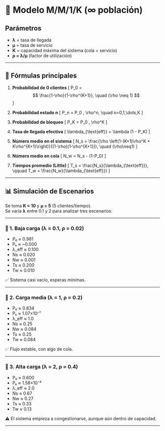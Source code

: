 # 📘 Modelo M/M/1/K (∞ población)

## Parámetros
- **λ** = tasa de llegada  
- **μ** = tasa de servicio  
- **K** = capacidad máxima del sistema (cola + servicio)  
- **ρ = λ/μ** (factor de utilización)  

---

## 📐 Fórmulas principales

1. **Probabilidad de 0 clientes**
\[
P_0 = $$
\frac{1-\rho}{1-\rho^{K+1}}, \quad (\rho \neq 1)
$$
\]

3. **Probabilidad estado n**
\[
P_n = P_0 \, \rho^n, \quad n=0,1,\dots,K
\]

4. **Probabilidad de bloqueo**
\[
P_K = P_0 \, \rho^K
\]

5. **Tasa de llegada efectiva**
\[
\lambda_{\text{eff}} = \lambda (1 - P_K)
\]

6. **Número medio en el sistema**
\[
N_s = \frac{\rho \left(1-(K+1)\rho^K + K\rho^{K+1}\right)}{(1-\rho)(1-\rho^{K+1})}, \quad (\rho\neq1)
\]

7. **Número medio en cola**
\[
N_w = N_s - (1-P_0)
\]

8. **Tiempos promedio (Little)**
\[
T_s = \frac{N_s}{\lambda_{\text{eff}}}, 
\qquad 
T_w = \frac{N_w}{\lambda_{\text{eff}}}
\]

---

## 📊 Simulación de Escenarios

Se toma **K = 10** y **μ = 5** (5 clientes/tiempo).  
Se varía **λ** entre 0.1 y 2 para analizar tres escenarios:

---

### 🔹 1. Baja carga (λ = 0.1, ρ = 0.02)
- P₀ ≈ 0.981  
- Pₖ ≈ ~0.000  
- λ_eff ≈ 0.100  
- Ns ≈ 0.020  
- Nw ≈ 0.001  
- Ts ≈ 0.200  
- Tw ≈ 0.010  

✅ Sistema casi vacío, esperas mínimas.

---

### 🔹 2. Carga media (λ = 1, ρ = 0.2)
- P₀ ≈ 0.834  
- Pₖ ≈ 1.07×10⁻⁷  
- λ_eff ≈ 1.0  
- Ns ≈ 0.25  
- Nw ≈ 0.084  
- Ts ≈ 0.25  
- Tw ≈ 0.084  

✅ Flujo estable, con algo de cola.

---

### 🔹 3. Alta carga (λ = 2, ρ = 0.4)
- P₀ ≈ 0.600  
- Pₖ ≈ 1.58×10⁻⁴  
- λ_eff ≈ 2.0  
- Ns ≈ 0.67  
- Nw ≈ 0.27  
- Ts ≈ 0.33  
- Tw ≈ 0.13  

⚠️ El sistema empieza a congestionarse, aunque aún dentro de capacidad.

---



